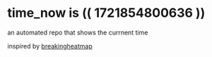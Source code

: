 # time_now is (( 1721854800636 ))

an automated repo that shows the currnent time

inspired by [breakingheatmap](https://github.com/breakingheatmap/breakingheatmap)